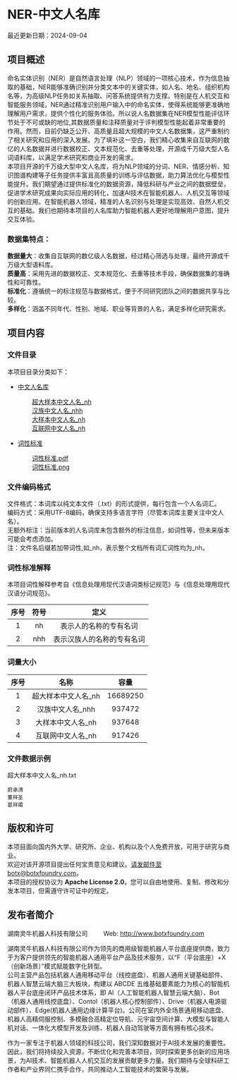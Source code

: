 # NER-中文人名库

最近更新日期：2024-09-04

## 项目概述

命名实体识别（NER）是自然语言处理（NLP）领域的一项核心技术，作为信息抽取的基础，NER能够准确识别并分类文本中的关键实体，如人名、地名、组织机构名等，为高级NLP任务如关系抽取、问答系统提供有力支撑。特别是在人机交互和智能服务领域，NER通过精准识别用户输入中的命名实体，使得系统能够更准确地理解用户需求，提供个性化的服务体验。所以说人名数据集在NER模型性能评估环节处于不可或缺的地位,其数据质量和注释质量对于评判模型性能起着非常重要的作用。然而，目前仍缺乏公开、高质量且超大规模的中文人名数据集，这严重制约了相关研究和应用的深入发展。为了填补这一空白，我们精心收集来自互联网的数亿的人名数据并进行数据校正、文本规范化、去重等处理，开源成千万级大型人名词语料库，以满足学术研究和商业开发的需求。
<br> 
本项目开源的千万级大型中文人名库，将为NLP领域的分词、NER、情感分析、知识图谱构建等子任务提供丰富且高质量的训练与评估数据，助力算法优化与模型性能提升。我们期望通过提供标准化的数据资源，降低科研与产业之间的数据壁垒，促进学术研究成果向实际应用的转化，加速AI技术在智能机器人、人机交互等领域的创新应用。在智能机器人领域，精准的人名识别与处理是实现高效、自然人机交互的基础。我们也期待本项目的人名库助力智能机器人更好地理解用户意图，提升交互体验。

### 数据集特点：

**数据量大**：收集自互联网的数亿级人名数据，经过精心筛选与处理，最终开源成千万级大型语料库。
<br> 
**质量高**：采用先进的数据校正、文本规范化、去重等技术手段，确保数据集的准确性和可靠性。
<br> 
**标准化**：遵循统一的标注规范与数据格式，便于不同研究团队之间的数据共享与比较。
<br> 
**多样化**：涵盖不同年代、性别、地域、职业等背景的人名，满足多样化研究需求。

## 项目内容

### 文件目录

本项目目录分类如下：
     
* [中文人名库](/Chinese-Person-Names) 

     &emsp;&emsp;  [超大样本中文人名_nh](Chinese-Person-Names/Chinese-Person-Names_Big-Data_nh.txt)
     <br> 
     &emsp;&emsp;  [汉族中文人名_nhh](Chinese-Person-Names/Chinese-Person-Names_Han_nhh.txt)
     <br> 
     &emsp;&emsp;  [大样本中文人名_nh](Chinese-Person-Names/Chinese-Person-Names_Large_nh.txt)
     <br> 
     &emsp;&emsp;  [互联网中文人名_nh](Chinese-Person-Names/Chinese-Person-Names_Web_nh.txt)
     
* [词性标准](/POS_Standards)

     &emsp;&emsp;  [词性标准.pdf](POS_Standards/POS_Standards.pdf)
     <br> 
     &emsp;&emsp;  [词性标准.png](POS_Standards/POS_Standards.png)
     <br> 
  
### 文件编码格式

文件格式：本词库以纯文本文件（.txt）的形式提供，每行包含一个人名词汇。
<br> 
编码方式：采用UTF-8编码，确保支持多语言字符（尽管本词库主要关注中文人名）。
<br> 
无额外标注：当前版本的人名词库未包含额外的标注信息，如词性等，但未来版本可能会考虑添加。
<br> 
注：文件名后缀若加带词性,如_nh，表示整个文档所有词汇词性均为_nh。

### 词性标准解释

本项目词性解释参考自《信息处理用现代汉语词类标记规范》与《信息处理用现代汉语分词规范》。
                                                                                        
| 序号 |符号 | 定义 |
|:--:| :--: | :--:|
| 1 | nh | 表示人的名称的专有名词 |
| 2 | nhh | 表示汉族人的名称的专有名词 |

### 词量大小

| 序号 |名称 | 容量 |
|:--:| :--: | :--:|    
| 1  | 超大样本中文人名_nh|16689250|                                                                                   
| 2  | 汉族中文人名_nhh |937472|
| 3  | 大样本中文人名_nh  |937648|
| 4  | 互联网中文人名_nh |917426|


### 文件数据示例

超大样本中文人名_nh.txt

```
蔚承清   
董祥圣  
葛祥甫
```

## 版权和许可

本项目面向国内外大学、研究所、企业、机构以及个人免费开放，可用于研究与商业。
<br> 
欢迎对该开源项目提出任何宝贵意见和建议。请发邮件至botx@botxfoundry.com。
<br> 
本项目的授权协议为 **Apache License 2.0**。您可以自由地使用、复制、修改和分发本项目，但需遵守许可证中的规定。
<br>

## 发布者简介

湖南灵牛机器人科技有限公司       &emsp;&emsp;  Web:  http://www.botxfoundry.com

湖南灵牛机器人科技有限公司作为领先的商用级智能机器人平台底座提供商，致力于为客户提供领先的智能机器人通用平台产品及技术服务，以“F（平台底座）+X（创新场景）”模式赋能数字化转型。
<br> 
公司主营产品包括机器人通用移动平台（线控底盘）、机器人通用关键基础部件、机器人智慧云端大脑三大板块，构建以 ABCDE 五维基础要素能力为核心的智能机器人平台底座闭环产品技术体系，即 AI（人工智能机器人智慧云端大脑）、Bot（机器人通用线控底盘）、Contol（机器人核心控制部件）、Drive（机器人电源驱动部件）、Edge(机器人通用边缘计算平台)。公司在室内外全场景通用移动底盘、机器人高精伺服控制、多模融合高精定位导航、元宇宙空间计算、大模型与智能人机对话、一体化大模型开发及训练、机器人自动驾驶等方面有拥有核心技术。
 
作为一家专注于机器人领域的科技公司，我们深知数据对于AI技术发展的重要性。因此，我们将持续投入资源，不断优化和完善本项目，同时探索更多创新的应用场景，为AI技术、智能机器人人机交互的发展贡献更多力量。我们期待与全球科研工作者和产业界同仁携手合作，共同推动人工智能技术的繁荣与发展。


